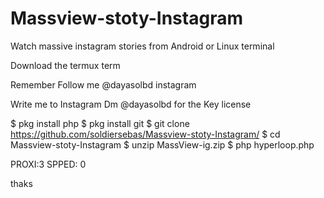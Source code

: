 # Massview-stoty-Instagram
Watch massive instagram stories from Android or Linux terminal


Download the termux term

Remember Follow me @dayasolbd instagram 


Write me to Instagram Dm @dayasolbd for the Key license

$ pkg install php
$ pkg install git
$ git clone https://github.com/soldiersebas/Massview-stoty-Instagram/
$ cd Massview-stoty-Instagram
$ unzip MassView-ig.zip
$ php hyperloop.php

PROXI:3
SPPED: 0

thaks

